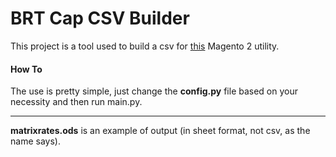 # BRT Cap CSV Builder
This project is a tool used to build a csv for [this](https://docs.shipperhq.com/category/troubleshooting/ecommerce-platform/matrixrates/) Magento 2 utility.

#### How To
The use is pretty simple, just change the __config.py__ file based on your necessity and then run main.py.

___

__matrixrates.ods__ is an example of output (in sheet format, not csv, as the name says).
